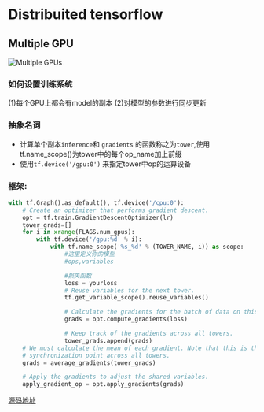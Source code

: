 # Distribuited tensorflow
## Multiple GPU
![Multiple GPUs](https://www.tensorflow.org/versions/r0.10/images/Parallelism.png)
### 如何设置训练系统
(1)每个GPU上都会有model的副本
(2)对模型的参数进行同步更新

### 抽象名词
- 计算单个副本`inference`和 `gradients` 的函数称之为`tower`,使用tf.name_scope()为tower中的每个op_name加上前缀
- 使用`tf.device('/gpu:0')` 来指定tower中op的运算设备
### 框架:
```python
with tf.Graph().as_default(), tf.device('/cpu:0'):
    # Create an optimizer that performs gradient descent.
    opt = tf.train.GradientDescentOptimizer(lr)
    tower_grads=[]
    for i in xrange(FLAGS.num_gpus):
        with tf.device('/gpu:%d' % i):
            with tf.name_scope('%s_%d' % (TOWER_NAME, i)) as scope:
                #这里定义你的模型
                #ops,variables

                #损失函数
                loss = yourloss
                # Reuse variables for the next tower.
                tf.get_variable_scope().reuse_variables()

                # Calculate the gradients for the batch of data on this tower.
                grads = opt.compute_gradients(loss)

                # Keep track of the gradients across all towers.
                tower_grads.append(grads)
    # We must calculate the mean of each gradient. Note that this is the
    # synchronization point across all towers.
    grads = average_gradients(tower_grads)

    # Apply the gradients to adjust the shared variables.
    apply_gradient_op = opt.apply_gradients(grads)
```
[源码地址](https://github.com/tensorflow/tensorflow/blob/r0.11/tensorflow/models/image/cifar10/cifar10_multi_gpu_train.py)
